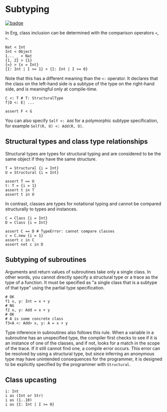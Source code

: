 # Subtyping

[![badge](https://img.shields.io/endpoint.svg?url=https%3A%2F%2Fgezf7g7pd5.execute-api.ap-northeast-1.amazonaws.com%2Fdefault%2Fsource_up_to_date%3Fowner%3Derg-lang%26repos%3Derg%26ref%3Dmain%26path%3Ddoc/EN/syntax/type/16_subtyping.md%26commit_hash%3D2ce482b1c8407332b3b74f4c3e5596f373f9a657)](https://gezf7g7pd5.execute-api.ap-northeast-1.amazonaws.com/default/source_up_to_date?owner=erg-lang&repos=erg&ref=main&path=doc/EN/syntax/type/16_subtyping.md&commit_hash=2ce482b1c8407332b3b74f4c3e5596f373f9a657)

In Erg, class inclusion can be determined with the comparison operators `<`, `>`.

```erg
Nat < Int
Int < Object
1... _ < Nat
{1, 2} > {1}
{=} > {x = Int}
{I: Int | I >= 1} < {I: Int | I >= 0}
```

Note that this has a different meaning than the `<:` operator. It declares that the class on the left-hand side is a subtype of the type on the right-hand side, and is meaningful only at compile-time.

```erg
C <: T # T: StructuralType
f|D <: E| ...

assert F < G
```

You can also specify `Self <: Add` for a polymorphic subtype specification, for example ``Self(R, O) <: Add(R, O)``.

## Structural types and class type relationships

Structural types are types for structural typing and are considered to be the same object if they have the same structure.

```erg
T = Structural {i = Int}
U = Structural {i = Int}

assert T == U
t: T = {i = 1}
assert t in T
assert t in U
```

In contrast, classes are types for notational typing and cannot be compared structurally to types and instances.

```erg
C = Class {i = Int}
D = Class {i = Int}

assert C == D # TypeError: cannot compare classes
c = C.new {i = 1}
assert c in C
assert not c in D
```

## Subtyping of subroutines

Arguments and return values of subroutines take only a single class.
In other words, you cannot directly specify a structural type or a trace as the type of a function.
It must be specified as "a single class that is a subtype of that type" using the partial type specification.

```erg
# OK
f1 x, y: Int = x + y
# NG
f2 x, y: Add = x + y
# OK
# A is some concrete class
f3<A <: Add> x, y: A = x + y
```

Type inference in subroutines also follows this rule. When a variable in a subroutine has an unspecified type, the compiler first checks to see if it is an instance of one of the classes, and if not, looks for a match in the scope of the trace. If it still cannot find one, a compile error occurs. This error can be resolved by using a structural type, but since inferring an anonymous type may have unintended consequences for the programmer, it is designed to be explicitly specified by the programmer with `Structural`.

## Class upcasting

```erg
i: Int
i as (Int or Str)
i as (1..10)
i as {I: Int | I >= 0}
```
